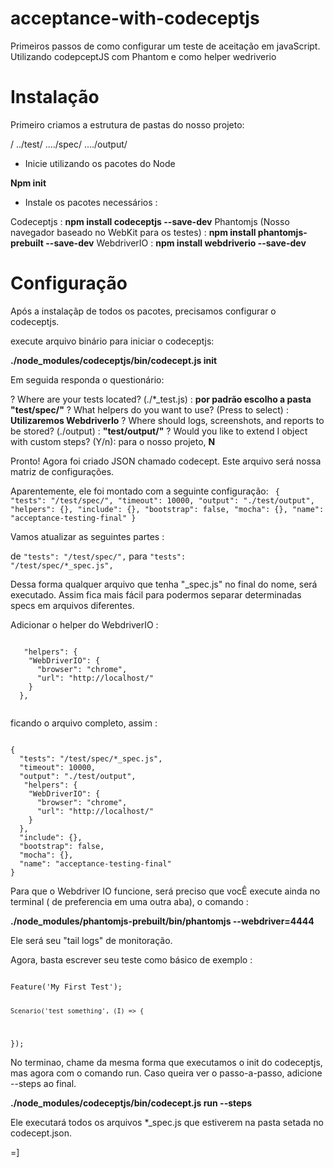 # acceptance-with-codeceptjs
Primeiros passos de como configurar um teste de aceitação em javaScript. Utilizando codepceptJS com Phantom e como helper wedriverio


# Instalação

Primeiro criamos a estrutura de pastas do nosso projeto:

/
../test/
..../spec/
..../output/


- Inicie utilizando os pacotes do Node

**Npm init**

- Instale os pacotes necessários :

Codeceptjs : **npm install codeceptjs --save-dev**
Phantomjs (Nosso navegador baseado no WebKit para os testes) : **npm install phantomjs-prebuilt --save-dev**
WebdriverIO : **npm install webdriverio --save-dev**


# Configuração

Após a instalaçãp de todos os pacotes, precisamos configurar o codeceptjs.

execute arquivo binário para iniciar o codeceptjs:

**./node_modules/codeceptjs/bin/codecept.js init**

Em seguida responda o questionário: 

? Where are your tests located? (./*_test.js) : **por padrão escolho a pasta "test/spec/"**
? What helpers do you want to use? (Press <space> to select) : **Utilizaremos WebdriverIo**
? Where should logs, screenshots, and reports to be stored? (./output) : **"test/output/"**
? Would you like to extend I object with custom steps? (Y/n): para o nosso projeto, **N**

Pronto! Agora foi criado JSON chamado codecept. Este arquivo será nossa matriz de configurações.

Aparentemente, ele foi montado com a  seguinte configuração:
<code>
{
  "tests": "/test/spec/",
  "timeout": 10000,
  "output": "./test/output",
  "helpers": {},
  "include": {},
  "bootstrap": false,
  "mocha": {},
  "name": "acceptance-testing-final"
}
</code>

Vamos atualizar as seguintes partes :

de <code>"tests": "/test/spec/",</code> para <code>"tests": "/test/spec/*_spec.js",</code>

Dessa forma qualquer arquivo que tenha "_spec.js" no final do nome, será executado. Assim fica mais fácil para podermos separar determinadas specs em arquivos diferentes.

Adicionar o helper do WebdriverIO :

 <code>
   "helpers": {
    "WebDriverIO": {
      "browser": "chrome",
      "url": "http://localhost/<site-a-ser-testado>"
    }
  },
 </code>

ficando o arquivo completo, assim :

<code>
{
  "tests": "/test/spec/*_spec.js",
  "timeout": 10000,
  "output": "./test/output",
   "helpers": {
    "WebDriverIO": {
      "browser": "chrome",
      "url": "http://localhost/<site-a-ser-testado>"
    }
  },
  "include": {},
  "bootstrap": false,
  "mocha": {},
  "name": "acceptance-testing-final"
}
</code>


Para que o Webdriver IO funcione, será preciso que vocÊ execute ainda no terminal ( de preferencia em uma outra aba), o comando :

**./node_modules/phantomjs-prebuilt/bin/phantomjs --webdriver=4444**

Ele será seu "tail logs" de monitoração.


Agora, basta escrever seu teste como básico de exemplo :

<code>
Feature('My First Test');

	Scenario('test something', (I) => {

});
</code>


No terminao, chame da mesma forma que executamos o init do codeceptjs, mas agora com o comando run. Caso queira ver o passo-a-passo, adicione --steps ao final.

**./node_modules/codeceptjs/bin/codecept.js run --steps**

Ele executará todos os arquivos *_spec.js que estiverem na pasta setada no codecept.json.

=]
